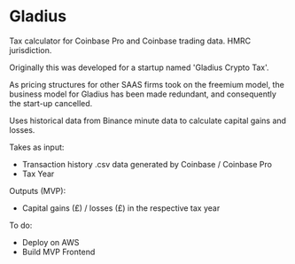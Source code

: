 # Gladius
Tax calculator for Coinbase Pro and Coinbase trading data.  HMRC jurisdiction.

Originally this was developed for a startup named 'Gladius Crypto Tax'.

As pricing structures for other SAAS firms took on the freemium model, the business model for Gladius has been made redundant, and consequently the start-up cancelled.

Uses historical data from Binance minute data to calculate capital gains and losses.

Takes as input:
  - Transaction history .csv data generated by Coinbase / Coinbase Pro
  - Tax Year

Outputs (MVP):
  -  Capital gains (£) / losses (£) in the respective tax year


To do:

  - Deploy on AWS 
  - Build MVP Frontend
